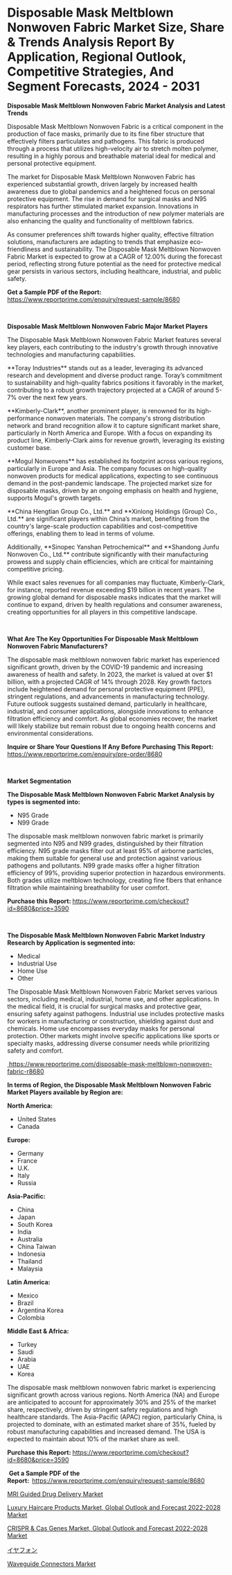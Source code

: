 <p><h1>Disposable Mask Meltblown Nonwoven Fabric Market Size, Share & Trends Analysis Report By Application, Regional Outlook, Competitive Strategies, And Segment Forecasts, 2024 - 2031</h1></p><p><strong>Disposable Mask Meltblown Nonwoven Fabric Market Analysis and Latest Trends</strong></p>
<p><p>Disposable Mask Meltblown Nonwoven Fabric is a critical component in the production of face masks, primarily due to its fine fiber structure that effectively filters particulates and pathogens. This fabric is produced through a process that utilizes high-velocity air to stretch molten polymer, resulting in a highly porous and breathable material ideal for medical and personal protective equipment.</p><p>The market for Disposable Mask Meltblown Nonwoven Fabric has experienced substantial growth, driven largely by increased health awareness due to global pandemics and a heightened focus on personal protective equipment. The rise in demand for surgical masks and N95 respirators has further stimulated market expansion. Innovations in manufacturing processes and the introduction of new polymer materials are also enhancing the quality and functionality of meltblown fabrics.</p><p>As consumer preferences shift towards higher quality, effective filtration solutions, manufacturers are adapting to trends that emphasize eco-friendliness and sustainability. The Disposable Mask Meltblown Nonwoven Fabric Market is expected to grow at a CAGR of 12.00% during the forecast period, reflecting strong future potential as the need for protective medical gear persists in various sectors, including healthcare, industrial, and public safety.</p></p>
<p><strong>Get a Sample PDF of the Report:&nbsp;</strong> <a href="https://www.reportprime.com/enquiry/request-sample/8680">https://www.reportprime.com/enquiry/request-sample/8680</a></p>
<p>&nbsp;</p>
<p><strong>Disposable Mask Meltblown Nonwoven Fabric Major Market Players</strong></p>
<p><p>The Disposable Mask Meltblown Nonwoven Fabric Market features several key players, each contributing to the industry's growth through innovative technologies and manufacturing capabilities.</p><p>**Toray Industries** stands out as a leader, leveraging its advanced research and development and diverse product range. Toray’s commitment to sustainability and high-quality fabrics positions it favorably in the market, contributing to a robust growth trajectory projected at a CAGR of around 5-7% over the next few years.</p><p>**Kimberly-Clark**, another prominent player, is renowned for its high-performance nonwoven materials. The company's strong distribution network and brand recognition allow it to capture significant market share, particularly in North America and Europe. With a focus on expanding its product line, Kimberly-Clark aims for revenue growth, leveraging its existing customer base.</p><p>**Mogul Nonwovens** has established its footprint across various regions, particularly in Europe and Asia. The company focuses on high-quality nonwoven products for medical applications, expecting to see continuous demand in the post-pandemic landscape. The projected market size for disposable masks, driven by an ongoing emphasis on health and hygiene, supports Mogul's growth targets.</p><p>**China Hengtian Group Co., Ltd.** and **Xinlong Holdings (Group) Co., Ltd.** are significant players within China’s market, benefiting from the country's large-scale production capabilities and cost-competitive offerings, enabling them to lead in terms of volume.</p><p>Additionally, **Sinopec Yanshan Petrochemical** and **Shandong Junfu Nonwoven Co., Ltd.** contribute significantly with their manufacturing prowess and supply chain efficiencies, which are critical for maintaining competitive pricing.</p><p>While exact sales revenues for all companies may fluctuate, Kimberly-Clark, for instance, reported revenue exceeding $19 billion in recent years. The growing global demand for disposable masks indicates that the market will continue to expand, driven by health regulations and consumer awareness, creating opportunities for all players in this competitive landscape.</p></p>
<p>&nbsp;</p>
<p><strong>What Are The Key Opportunities For Disposable Mask Meltblown Nonwoven Fabric Manufacturers?</strong></p>
<p><p>The disposable mask meltblown nonwoven fabric market has experienced significant growth, driven by the COVID-19 pandemic and increasing awareness of health and safety. In 2023, the market is valued at over $1 billion, with a projected CAGR of 14% through 2028. Key growth factors include heightened demand for personal protective equipment (PPE), stringent regulations, and advancements in manufacturing technology. Future outlook suggests sustained demand, particularly in healthcare, industrial, and consumer applications, alongside innovations to enhance filtration efficiency and comfort. As global economies recover, the market will likely stabilize but remain robust due to ongoing health concerns and environmental considerations.</p></p>
<p><strong>Inquire or Share Your Questions If Any Before Purchasing This Report:</strong> <a href="https://www.reportprime.com/enquiry/pre-order/8680">https://www.reportprime.com/enquiry/pre-order/8680</a></p>
<p>&nbsp;</p>
<p><strong>Market Segmentation</strong></p>
<p><strong>The Disposable Mask Meltblown Nonwoven Fabric Market Analysis by types is segmented into:</strong></p>
<p><ul><li>N95 Grade</li><li>N99 Grade</li></ul></p>
<p><p>The disposable mask meltblown nonwoven fabric market is primarily segmented into N95 and N99 grades, distinguished by their filtration efficiency. N95 grade masks filter out at least 95% of airborne particles, making them suitable for general use and protection against various pathogens and pollutants. N99 grade masks offer a higher filtration efficiency of 99%, providing superior protection in hazardous environments. Both grades utilize meltblown technology, creating fine fibers that enhance filtration while maintaining breathability for user comfort.</p></p>
<p><strong>Purchase this Report:&nbsp;</strong><a href="https://www.reportprime.com/checkout?id=8680&price=3590">https://www.reportprime.com/checkout?id=8680&price=3590</a></p>
<p>&nbsp;</p>
<p><strong>The Disposable Mask Meltblown Nonwoven Fabric Market Industry Research by Application is segmented into:</strong></p>
<p><ul><li>Medical</li><li>Industrial Use</li><li>Home Use</li><li>Other</li></ul></p>
<p><p>The Disposable Mask Meltblown Nonwoven Fabric Market serves various sectors, including medical, industrial, home use, and other applications. In the medical field, it is crucial for surgical masks and protective gear, ensuring safety against pathogens. Industrial use includes protective masks for workers in manufacturing or construction, shielding against dust and chemicals. Home use encompasses everyday masks for personal protection. Other markets might involve specific applications like sports or specialty masks, addressing diverse consumer needs while prioritizing safety and comfort.</p></p>
<p><a href="https://www.reportprime.com/disposable-mask-meltblown-nonwoven-fabric-r8680">&nbsp;https://www.reportprime.com/disposable-mask-meltblown-nonwoven-fabric-r8680</a></p>
<p><strong>In terms of Region, the Disposable Mask Meltblown Nonwoven Fabric Market Players available by Region are:</strong></p>
<p>
    <p> <strong> North America: </strong>
        <ul>
            <li>United States</li>
            <li>Canada</li>
        </ul>
        </p> 
    <p> <strong> Europe: </strong>
        <ul>
            <li>Germany</li>
            <li>France</li>
            <li>U.K.</li>
            <li>Italy</li>
            <li>Russia</li>
        </ul>
        </p> 
    <p> <strong> Asia-Pacific: </strong>
        <ul>
            <li>China</li>
            <li>Japan</li>
            <li>South Korea</li>
            <li>India</li>
            <li>Australia</li>
            <li>China Taiwan</li>
            <li>Indonesia</li>
            <li>Thailand</li>
            <li>Malaysia</li>
        </ul>
        </p> 
    <p> <strong> Latin America: </strong>
        <ul>
            <li>Mexico</li>
            <li>Brazil</li>
            <li>Argentina Korea</li>
            <li>Colombia</li>
        </ul>
        </p> 
    <p> <strong> Middle East & Africa: </strong>
        <ul>
            <li>Turkey</li>
            <li>Saudi</li>
            <li>Arabia</li>
            <li>UAE</li>
            <li>Korea</li>
        </ul>
    </p>
    </p>
<p><p>The disposable mask meltblown nonwoven fabric market is experiencing significant growth across various regions. North America (NA) and Europe are anticipated to account for approximately 30% and 25% of the market share, respectively, driven by stringent safety regulations and high healthcare standards. The Asia-Pacific (APAC) region, particularly China, is projected to dominate, with an estimated market share of 35%, fueled by robust manufacturing capabilities and increased demand. The USA is expected to maintain about 10% of the market share as well.</p></p>
<p><strong>Purchase this Report: </strong><a href="https://www.reportprime.com/checkout?id=8680&price=3590">https://www.reportprime.com/checkout?id=8680&price=3590</a></p>
<p>&nbsp;<strong>Get a Sample PDF of the Report:&nbsp;&nbsp;</strong><a href="https://www.reportprime.com/enquiry/request-sample/8680">https://www.reportprime.com/enquiry/request-sample/8680</a></p>
<p><strong></strong></p>
<p><p><a href="https://github.com/AbbasMahmud554/Market-Research-Report-List-1/blob/main/mri-guided-drug-delivery-market.md">MRI Guided Drug Delivery Market</a></p><p><a href="https://medium.com/@gracielawharris42024/the-global-luxury-haircare-products-market-global-outlook-and-forecast-2022-2028-market-is-a-6a1d669389d5">Luxury Haircare Products Market, Global Outlook and Forecast 2022-2028 Market</a></p><p><a href="https://medium.com/@gracielawharris42024/the-crispr-cas-genes-market-global-outlook-and-forecast-2022-2028-market-has-grown-33f21e4ec917">CRISPR & Cas Genes Market, Global Outlook and Forecast 2022-2028 Market</a></p><p><a href="https://medium.com/@lindakreitz2023/earbuds-market-%E3%81%AF-%E3%82%B3%E3%82%B9%E3%83%88%E7%AE%A1%E7%90%86%E3%81%A8%E5%8A%B9%E7%8E%87%E5%90%91%E4%B8%8A%E3%82%92%E5%84%AA%E5%85%88%E3%81%97%E3%81%BE%E3%81%99-%E3%81%95%E3%82%89%E3%81%AB-%E5%A0%B1%E5%91%8A%E6%9B%B8%E3%81%AF%E5%B8%82%E5%A0%B4%E3%81%AE%E9%9C%80%E8%A6%81%E9%9D%A2%E3%81%A8%E4%BE%9B%E7%B5%A6%E9%9D%A2%E3%81%AE%E4%B8%A1%E6%96%B9%E3%82%92%E3%82%AB%E3%83%90%E3%83%BC%E3%81%97%E3%81%A6%E3%81%84%E3%81%BE%E3%81%99-earbuds-%E5%B8%82%E5%A0%B4%E3%81%AF-2024-%E3%81%8B%E3%82%89-13-8-3065373f63b4">イヤフォン</a></p><p><a href="https://www.linkedin.com/pulse/waveguide-connectors-market-size-growth-industry-analysis-segmentation-bnuvc?trackingId=U2uNWjL5Tw%2BpSdXlTIUCIw%3D%3D">Waveguide Connectors Market</a></p></p>